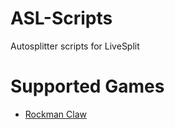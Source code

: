 
# ASL-Scripts

Autosplitter scripts for LiveSplit

# Supported Games

* [Rockman Claw](https://github.com/deraium/ASL-Scripts/tree/master/RockmanClaw)
